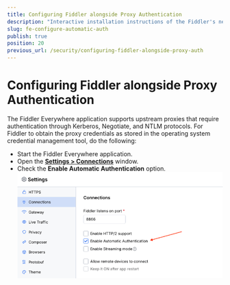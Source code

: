 ```yaml
---
title: Configuring Fiddler alongside Proxy Authentication
description: "Interactive installation instructions of the Fiddler's network extension."
slug: fe-configure-automatic-auth
publish: true
position: 20
previous_url: /security/configuring-fiddler-alongside-proxy-auth
---
```


# Configuring Fiddler alongside Proxy Authentication

The Fiddler Everywhere application supports upstream proxies that require authentication through Kerberos, Negotiate, and NTLM protocols. For Fiddler to obtain the proxy credentials as stored in the operating system credential management tool, do the following:

- Start the Fiddler Everywhere application.
- Open the [**Settings > Connections**](slug://connections-submenu) window.
- Check the **Enable Automatic Authentication** option.
    ![Enable the automatic proxy authentication](./images/sett-conn-enable-auth.png)